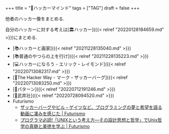 +++
title = "🔖ハッカーマインド"
tags = ["TAG"]
draft = false
+++

他者のハッカー像をまとめる.

自分のハッカーに対する考えは[🏛ハッカー]({{< relref "20220128184659.md" >}})にまとめる.

-   [📚ハッカーと画家]({{< relref "20211228135040.md" >}})
-   [📚普通のやつらの上を行け]({{< relref "20211228135223.md" >}})
-   [💻ハッカーになろう - エリック・レイモンド]({{< relref "20220713082317.md" >}})
-   [📝The Hacker Way - マーク・ザッカーバーグ]({{< relref "20220713083250.md" >}})
-   [📝パターン]({{< relref "20220712191246.md" >}})
-   [👨武井壮]({{< relref "20220728094520.md" >}})
-   Futurismo
    -   [ザッカーバーグやビル・ゲイツなど、ブログラミングの夢と希望を語る動画に凄みを感じた | Futurismo](https://futurismo.biz/archives/1235/)
    -   [プログラマ必読!「UNIXという考え方―その設計思想と哲学」でUnix哲学の真髄と美徳を学ぶ | Futurismo](https://futurismo.biz/archives/1500/)

